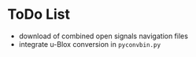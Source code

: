 # ToDo List

- download of combined open signals navigation files
- integrate u-Blox conversion in `pyconvbin.py`
